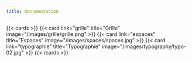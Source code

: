 ```yaml
---
title: Documentation
---
```


{{< cards >}}
  {{< card  link="grille" 
            title="Grille" 
            image="/images/grille/grille.png"
            >}}
  {{< card  link="espaces" 
            title="Espaces" 
            image="/images/spaces/spaces.jpg"
            >}}
  {{< card  link="typographie" 
            title="Typographie" 
            image="/images/typography/typo-02.jpg"
            >}}
{{< /cards >}}